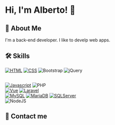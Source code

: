 

# Hi, I'm Alberto! 👋


## 🚀 About Me 
I'm a back-end developer.
I like to develp web apps. 

## 🛠 Skills 
[![HTML](https://img.shields.io/badge/HTML5-E34F26?style=for-the-badge&logo=html5&logoColor=white)](https://github.com/olmos-dev)
[![CSS](https://img.shields.io/badge/CSS3-1572B6?style=for-the-badge&logo=css3&logoColor=white)](https://github.com/olmos-dev)
![Bootstrap](https://img.shields.io/badge/bootstrap-%23563D7C.svg?style=for-the-badge&logo=bootstrap&logoColor=white)
![jQuery](https://img.shields.io/badge/jquery-%230769AD.svg?style=for-the-badge&logo=jquery&logoColor=white)

\
[![Javascript](https://img.shields.io/badge/JavaScript-323330?style=for-the-badge&logo=javascript&logoColor=F7DF1E)](https://github.com/olmos-dev)
![PHP](https://img.shields.io/badge/php-%23777BB4.svg?style=for-the-badge&logo=php&logoColor=white)
\
[![Vue](https://img.shields.io/badge/Vue.js-35495E?style=for-the-badge&logo=vuedotjs&logoColor=4FC08D)](https://vuejs.org/)
[![Laravel](https://img.shields.io/badge/Laravel-FF2D20?style=for-the-badge&logo=laravel&logoColor=white)](https://laravel.com/)
\
[![MySQL](https://img.shields.io/badge/MySQL-005C84?style=for-the-badge&logo=mysql&logoColor=white)](https://www.mysql.com/)
[![MariaDB](https://img.shields.io/badge/MariaDB-003545?style=for-the-badge&logo=mariadb&logoColor=white)](https://mariadb.org/)
[![SQLServer](https://img.shields.io/badge/Microsoft%20SQL%20Server-CC2927?style=for-the-badge&logo=microsoft%20sql%20server&logoColor=white)](https://github.com/olmos-dev)
\
![NodeJS](https://img.shields.io/badge/node.js-6DA55F?style=for-the-badge&logo=node.js&logoColor=white)

## 📧 Contact me 









<!--
**olmos-dev/olmos-dev** is a ✨ _special_ ✨ repository because its `README.md` (this file) appears on your GitHub profile.

Here are some ideas to get you started:

- 🔭 I’m currently working on ...
- 🌱 I’m currently learning ...
- 👯 I’m looking to collaborate on ...
- 🤔 I’m looking for help with ...
- 💬 Ask me about ...
- 📫 How to reach me: ...
- 😄 Pronouns: ...
- ⚡ Fun fact: ...

notes:
https://readme.so/es/editor
https://github.com/alexandresanlim/Badges4-README.md-Profile
https://www.emojicopy.com/

-->
